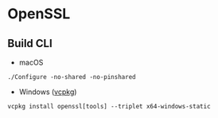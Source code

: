 # OpenSSL


## Build CLI

* macOS

```
./Configure -no-shared -no-pinshared
```

* Windows ([vcpkg](https://vcpkg.io/en/package/openssl.html))

```
vcpkg install openssl[tools] --triplet x64-windows-static
```
